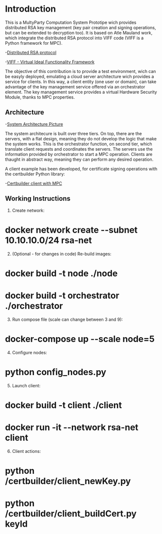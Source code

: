 # Introduction
This is a MultyParty Computation System Prototipe wich provides distributed RSA key management (key pair creation and signing operations, but can be extended to decryption too). 
It is based on Atle Mauland work, which integrate the distributed RSA protocol into VIFF code (VIFF is a Python framework for MPC).

-[Distributed RSA protocol](https://www.researchgate.net/publication/266524261_Realizing_Distributed_RSA_using_Secure_Multiparty_Computations)

-[VIFF - Virtual Ideal Functionality Framework](http://viff.dk/)

The objective of this contribution is to provide a test environment, wich can be easyly deployed, emulating a cloud server architecture wich provides a service for clients. In this way, a client entity (one user or domain), can take advantage of the key management service offered via an orchestrator element. The key management service provides a virtual Hardware Security Module, thanks to MPC properties.

## Architecture

-[System Architecture Picture](https://github.com/dmoralesescalera/RSA-MPC-server/blob/master/pics/architecture.jpg)

The system architecure is built over three tiers. On top, there are the servers, with a flat design, meaning they do not develop the logic that make the system works. This is the orchestrator function, on second tier, which translate client requests and coordinates the servers.
The servers use the information provided by orchestrator to start a MPC operation. Clients are thaught in abstract way, meaning they can perform any desired operation.

A client example has been developed, for certificate signing operations with the certbuilder Python library:

-[Certbuilder client with MPC](https://github.com/dmoralesescalera/certbuilder)

## Working Instructions

1. Create network:
  # docker network create --subnet 10.10.10.0/24 rsa-net
 
2. (Optional - for changes in code) Re-build images:
  # docker build -t node ./node
  # docker build -t orchestrator ./orchestrator
  
3. Run compose file (scale can change between 3 and 9):
  # docker-compose up --scale node=5
  
4. Configure nodes:
  # python config_nodes.py
  
5. Launch client:
  # docker build -t client ./client
  # docker run -it --network rsa-net client
  
6. Client actions:
  # python /certbuilder/client_newKey.py
  # python /certbuilder/client_buildCert.py keyId
